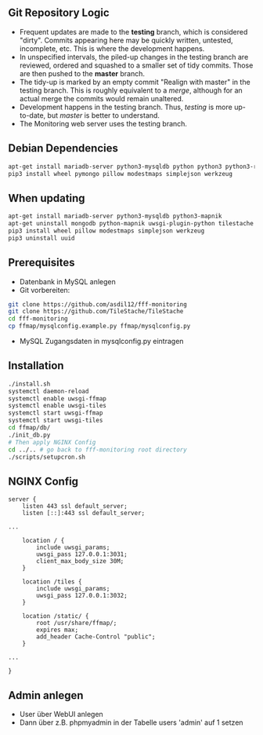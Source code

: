 ## Git Repository Logic
* Frequent updates are made to the **testing** branch, which is considered "dirty". Commits appearing here may be quickly written, untested, incomplete, etc. This is where the development happens.
* In unspecified intervals, the piled-up changes in the testing branch are reviewed, ordered and squashed to a smaller set of tidy commits. Those are then pushed to the **master** branch.
* The tidy-up is marked by an empty commit "Realign with master" in the testing branch. This is roughly equivalent to a *merge*, although for an actual merge the commits would remain unaltered.
* Development happens in the testing branch. Thus, *testing* is more up-to-date, but *master* is better to understand.
* The Monitoring web server uses the testing branch.


## Debian Dependencies
```bash
apt-get install mariadb-server python3-mysqldb python python3 python3-requests python3-lxml python3-pip python3-flask python3-dateutil python3-numpy python3-scipy python3-mapnik python3-pip uwsgi-plugin-python3 nginx git
pip3 install wheel pymongo pillow modestmaps simplejson werkzeug
```

## When updating
```bash
apt-get install mariadb-server python3-mysqldb python3-mapnik
apt-get uninstall mongodb python-mapnik uwsgi-plugin-python tilestache
pip3 install wheel pillow modestmaps simplejson werkzeug
pip3 uninstall uuid
```

## Prerequisites
* Datenbank in MySQL anlegen
* Git vorbereiten:
```bash
git clone https://github.com/asdil12/fff-monitoring
git clone https://github.com/TileStache/TileStache
cd fff-monitoring
cp ffmap/mysqlconfig.example.py ffmap/mysqlconfig.py
```
* MySQL Zugangsdaten in mysqlconfig.py eintragen


## Installation
```bash
./install.sh
systemctl daemon-reload
systemctl enable uwsgi-ffmap
systemctl enable uwsgi-tiles
systemctl start uwsgi-ffmap
systemctl start uwsgi-tiles
cd ffmap/db/
./init_db.py
# Then apply NGINX Config
cd ../.. # go back to fff-monitoring root directory
./scripts/setupcron.sh
```

## NGINX Config
```nginx
server {
	listen 443 ssl default_server;
	listen [::]:443 ssl default_server;

...

	location / {
		include uwsgi_params;
		uwsgi_pass 127.0.0.1:3031;
		client_max_body_size 30M;
	}

	location /tiles {
		include uwsgi_params;
		uwsgi_pass 127.0.0.1:3032;
	}
	
	location /static/ {
		root /usr/share/ffmap/;
		expires max;
		add_header Cache-Control "public";
	}

...

}
```

## Admin anlegen
* User über WebUI anlegen
* Dann über z.B. phpmyadmin in der Tabelle users 'admin' auf 1 setzen
